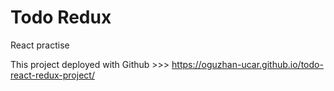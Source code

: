 # Todo Redux 

React practise

This project deployed with Github >>> https://oguzhan-ucar.github.io/todo-react-redux-project/
